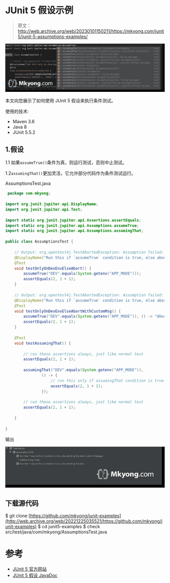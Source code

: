 # JUnit 5 假设示例

> 原文：<http://web.archive.org/web/20230101150211/https://mkyong.com/junit5/junit-5-assumptions-examples/>

![JUnit 5 assumptions](img/845abd6e8fbdf22c9ff3a98d95df0201.png)

本文向您展示了如何使用 JUnit 5 假设来执行条件测试。

使用的技术:

*   Maven 3.6
*   Java 8
*   JUnit 5.5.2

## 1.假设

1.1 如果`assumeTrue()`条件为真，则运行测试，否则中止测试。

1.2`assumingThat()`更加灵活，它允许部分代码作为条件测试运行。

AssumptionsTest.java

```java
 package com.mkyong;

import org.junit.jupiter.api.DisplayName;
import org.junit.jupiter.api.Test;

import static org.junit.jupiter.api.Assertions.assertEquals;
import static org.junit.jupiter.api.Assumptions.assumeTrue;
import static org.junit.jupiter.api.Assumptions.assumingThat;

public class AssumptionsTest {

    // Output: org.opentest4j.TestAbortedException: Assumption failed: assumption is not true
    @DisplayName("Run this if `assumeTrue` condition is true, else aborting this test")
    @Test
    void testOnlyOnDevEnvElseAbort() {
        assumeTrue("DEV".equals(System.getenv("APP_MODE")));
        assertEquals(2, 1 + 1);
    }

    // Output: org.opentest4j.TestAbortedException: Assumption failed: Aborting test: not on developer environment
    @DisplayName("Run this if `assumeTrue` condition is true, else aborting this test (Custom Message)")
    @Test
    void testOnlyOnDevEnvElseAbortWithCustomMsg() {
        assumeTrue("DEV".equals(System.getenv("APP_MODE")), () -> "Aborting test: not on developer environment");
        assertEquals(2, 1 + 1);
    }

    @Test
    void testAssumingThat() {

        // run these assertions always, just like normal test
        assertEquals(2, 1 + 1);

        assumingThat("DEV".equals(System.getenv("APP_MODE")),
                () -> {
                    // run this only if assumingThat condition is true
                    assertEquals(2, 1 + 1);
                });

        // run these assertions always, just like normal test
        assertEquals(2, 1 + 1);

    }

} 
```

输出

![ide output](img/0acd584c12490c80d26100a0da49d9f1.png)

## 下载源代码

$ git clone [https://github.com/mkyong/junit-examples](http://web.archive.org/web/20221225035521/https://github.com/mkyong/junit-examples)
$ cd junit5-examples
$ check src/test/java/com/mkyong/AssumptionsTest.java

# 参考

*   [JUnit 5 官方网站](http://web.archive.org/web/20221225035521/https://junit.org/junit5/)
*   [JUnit 5 假设 JavaDoc](http://web.archive.org/web/20221225035521/https://junit.org/junit5/docs/current/api/org/junit/jupiter/api/Assumptions.html)

<input type="hidden" id="mkyong-current-postId" value="15186">